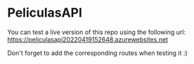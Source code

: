 # PeliculasAPI
You can test a live version of this repo using the following url:
https://peliculasapi20220419152648.azurewebsites.net

Don't forget to add the corresponding routes when testing it :)
